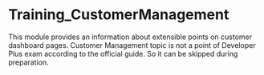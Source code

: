 # Training_CustomerManagement

This module provides an information about extensible points on customer dashboard pages.
Customer Management topic is not a point of Developer Plus exam according to the official guide. 
So it can be skipped during preparation.
